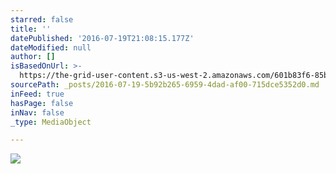```yaml
---
starred: false
title: ''
datePublished: '2016-07-19T21:08:15.177Z'
dateModified: null
author: []
isBasedOnUrl: >-
  https://the-grid-user-content.s3-us-west-2.amazonaws.com/601b83f6-85bb-4e5a-b642-3e6983656d5d.jpg
sourcePath: _posts/2016-07-19-5b92b265-6959-4dad-af00-715dce5352d0.md
inFeed: true
hasPage: false
inNav: false
_type: MediaObject

---
```

![](https://the-grid-user-content.s3-us-west-2.amazonaws.com/601b83f6-85bb-4e5a-b642-3e6983656d5d.jpg)